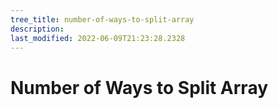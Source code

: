 ```yaml
---
tree_title: number-of-ways-to-split-array
description: 
last_modified: 2022-06-09T21:23:28.2328
---
```


# Number of Ways to Split Array
